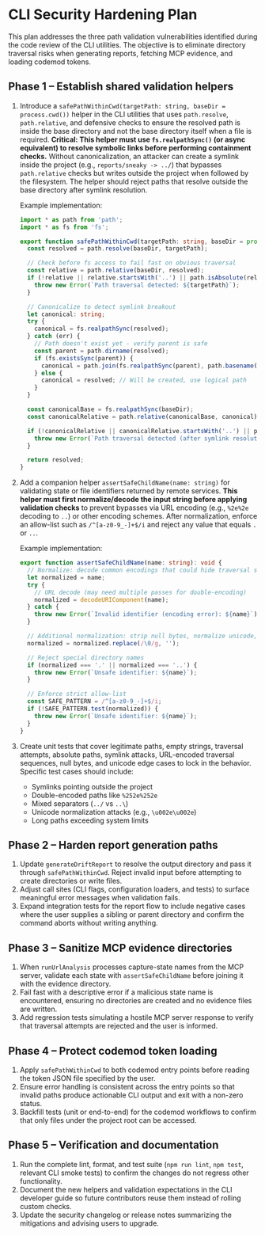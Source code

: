 # CLI Security Hardening Plan

This plan addresses the three path validation vulnerabilities identified during the
code review of the CLI utilities. The objective is to eliminate directory traversal
risks when generating reports, fetching MCP evidence, and loading codemod tokens.

## Phase 1 – Establish shared validation helpers

1. Introduce a `safePathWithinCwd(targetPath: string, baseDir = process.cwd())`
   helper in the CLI utilities that uses `path.resolve`, `path.relative`, and
   defensive checks to ensure the resolved path is inside the base directory and
   not the base directory itself when a file is required. **Critical: This helper
   must use `fs.realpathSync()` (or async equivalent) to resolve symbolic links
   before performing containment checks.** Without canonicalization, an attacker
   can create a symlink inside the project (e.g., `reports/sneaky -> ../`) that
   bypasses `path.relative` checks but writes outside the project when followed
   by the filesystem. The helper should reject paths that resolve outside the
   base directory after symlink resolution.

   Example implementation:
   ```typescript
   import * as path from 'path';
   import * as fs from 'fs';

   export function safePathWithinCwd(targetPath: string, baseDir = process.cwd()): string {
     const resolved = path.resolve(baseDir, targetPath);

     // Check before fs access to fail fast on obvious traversal
     const relative = path.relative(baseDir, resolved);
     if (!relative || relative.startsWith('..') || path.isAbsolute(relative)) {
       throw new Error(`Path traversal detected: ${targetPath}`);
     }

     // Canonicalize to detect symlink breakout
     let canonical: string;
     try {
       canonical = fs.realpathSync(resolved);
     } catch (err) {
       // Path doesn't exist yet - verify parent is safe
       const parent = path.dirname(resolved);
       if (fs.existsSync(parent)) {
         canonical = path.join(fs.realpathSync(parent), path.basename(resolved));
       } else {
         canonical = resolved; // Will be created, use logical path
       }
     }

     const canonicalBase = fs.realpathSync(baseDir);
     const canonicalRelative = path.relative(canonicalBase, canonical);

     if (!canonicalRelative || canonicalRelative.startsWith('..') || path.isAbsolute(canonicalRelative)) {
       throw new Error(`Path traversal detected (after symlink resolution): ${targetPath}`);
     }

     return resolved;
   }
   ```

2. Add a companion helper `assertSafeChildName(name: string)` for validating
   state or file identifiers returned by remote services. **This helper must
   first normalize/decode the input string before applying validation checks**
   to prevent bypasses via URL encoding (e.g., `%2e%2e` decoding to `..`) or
   other encoding schemes. After normalization, enforce an allow-list such as
   `/^[a-z0-9_-]+$/i` and reject any value that equals `.` or `..`.

   Example implementation:
   ```typescript
   export function assertSafeChildName(name: string): void {
     // Normalize: decode common encodings that could hide traversal sequences
     let normalized = name;
     try {
       // URL decode (may need multiple passes for double-encoding)
       normalized = decodeURIComponent(name);
     } catch {
       throw new Error(`Invalid identifier (encoding error): ${name}`);
     }

     // Additional normalization: strip null bytes, normalize unicode, etc.
     normalized = normalized.replace(/\0/g, '');

     // Reject special directory names
     if (normalized === '.' || normalized === '..') {
       throw new Error(`Unsafe identifier: ${name}`);
     }

     // Enforce strict allow-list
     const SAFE_PATTERN = /^[a-z0-9_-]+$/i;
     if (!SAFE_PATTERN.test(normalized)) {
       throw new Error(`Unsafe identifier: ${name}`);
     }
   }
   ```

3. Create unit tests that cover legitimate paths, empty strings, traversal
   attempts, absolute paths, symlink attacks, URL-encoded traversal sequences,
   null bytes, and unicode edge cases to lock in the behavior. Specific test
   cases should include:
   - Symlinks pointing outside the project
   - Double-encoded paths like `%252e%252e`
   - Mixed separators (`../` vs `..\`)
   - Unicode normalization attacks (e.g., `\u002e\u002e`)
   - Long paths exceeding system limits

## Phase 2 – Harden report generation paths

1. Update `generateDriftReport` to resolve the output directory and pass it
   through `safePathWithinCwd`. Reject invalid input before attempting to create
   directories or write files.
2. Adjust call sites (CLI flags, configuration loaders, and tests) to surface
   meaningful error messages when validation fails.
3. Expand integration tests for the report flow to include negative cases where
   the user supplies a sibling or parent directory and confirm the command aborts
   without writing anything.

## Phase 3 – Sanitize MCP evidence directories

1. When `runUrlAnalysis` processes capture-state names from the MCP server,
   validate each state with `assertSafeChildName` before joining it with the
   evidence directory.
2. Fail fast with a descriptive error if a malicious state name is encountered,
   ensuring no directories are created and no evidence files are written.
3. Add regression tests simulating a hostile MCP server response to verify that
   traversal attempts are rejected and the user is informed.

## Phase 4 – Protect codemod token loading

1. Apply `safePathWithinCwd` to both codemod entry points before reading the
   token JSON file specified by the user.
2. Ensure error handling is consistent across the entry points so that invalid
   paths produce actionable CLI output and exit with a non-zero status.
3. Backfill tests (unit or end-to-end) for the codemod workflows to confirm that
   only files under the project root can be accessed.

## Phase 5 – Verification and documentation

1. Run the complete lint, format, and test suite (`npm run lint`, `npm test`,
   relevant CLI smoke tests) to confirm the changes do not regress other
   functionality.
2. Document the new helpers and validation expectations in the CLI developer
   guide so future contributors reuse them instead of rolling custom checks.
3. Update the security changelog or release notes summarizing the mitigations and
   advising users to upgrade.
